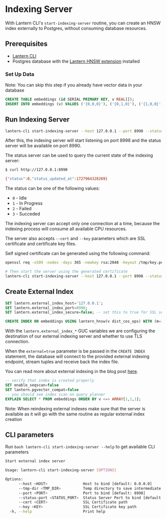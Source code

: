 # Indexing Server

With Lantern CLI's `start-indexing-server` routine, you can create an HNSW index externally to Postgres, without consuming database resources.

## Prerequisites

- [Lantern CLI](/docs/lantern-cli/install)
- Postgres database with the [Lantern HNSW extension](/docs/lantern-hnsw/install) installed

### Set Up Data

Note: You can skip this step if you already have vector data in your database

```sql
CREATE TABLE embeddings (id SERIAL PRIMARY KEY, v REAL[]);
INSERT INTO embeddings (v) VALUES ('{0,0,0}'), ('{0,1,0}'), ('{1,0,0}');
```

## Run Indexing Server

```bash
lantern-cli start-indexing-server --host 127.0.0.1 --port 8998 --status-port 8990
```

After this, the indexing server will start listening on port 8998 and the status server will be available on port 8990.

The status server can be used to query the current state of the indexing server:  

```bash
$ curl http://127.0.0.1:8990  

{"status":0,"status_updated_at":1727964328269}
```

The status can be one of the following values:  

- `0` - Idle
- `1` - In Progress
- `2` - Failed
- `3` - Succeded

The indexing server can accept only one connection at a time, because the indexing process will consume all available CPU resources.  

The server also accepts `--cert` and `--key` parameters which are SSL certificate and certificate key files.  

Self signed certificate can be generated using the following command:

```bash
openssl req -x509 -nodes -days 365 -newkey rsa:2048 -keyout /tmp/key.pem -out /tmp/cert.pem -subj '/C=US/ST=California/L=San Francisco/O=MyCompany/CN=example.com'

# Then start the server using the generated certificate
lantern-cli start-indexing-server --host 127.0.0.1 --port 8998 --status-port 8990 --cert /tmp/cert.pem --key /tmp/key.pem
```

## Create External Index

```sql
SET lantern.external_index_host='127.0.0.1';
SET lantern.external_index_port=8998;
SET lantern.external_index_secure=false; -- set this to true for SSL servers

CREATE INDEX ON embeddings USING lantern_hnsw(v dist_cos_ops) WITH (m=12, ef_construction=64, external=true);
```

With the `lantern.external_index_*` GUC variables we are configuring the destination of our external indexing server and whether to use TLS connection.

When the `external=true` parameter is be passed in the `CREATE INDEX` statement, the database will connect to the provided external indexing endpoint, stream tuples and receive back the index file.

You can read more about external indexing in the blog post [here](/blog/pgvector-external-indexing).

```sql
-- verify that index is created properly
SET enable_seqscan=false
SET lantern.pgvector_compat=false
-- you should see index scan on query planner
EXPLAIN SELECT * FROM embeddings ORDER BY v <=> ARRAY[1,1,1];
```

Note: When reindexing external indexes make sure that the server is available as it will go with the same routine as regular external index creation

## CLI parameters

Run `bash lantern-cli start-indexing-server --help` to get available CLI parameters

```bash
Start external index server

Usage: lantern-cli start-indexing-server [OPTIONS]

Options:
      --host <HOST>                Host to bind [default: 0.0.0.0]
      --tmp-dir <TMP_DIR>          Temp directory to save intermediate files [default: /tmp]
      --port <PORT>                Port to bind [default: 8998]
      --status-port <STATUS_PORT>  Status Server Port to bind [default: 8999]
      --cert <CERT>                SSL Certificate path
      --key <KEY>                  SSL Certificate key path
  -h, --help                       Print help
```
